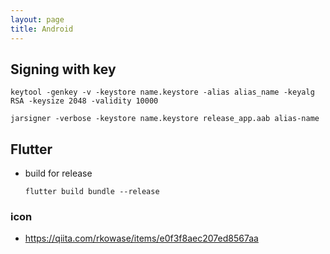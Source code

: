 ```yaml
---
layout: page
title: Android
---
```


## Signing with key

```
keytool -genkey -v -keystore name.keystore -alias alias_name -keyalg RSA -keysize 2048 -validity 10000
```

```
jarsigner -verbose -keystore name.keystore release_app.aab alias-name
```

## Flutter

* build for release

  ```
  flutter build bundle --release
  ```

### icon

* https://qiita.com/rkowase/items/e0f3f8aec207ed8567aa
